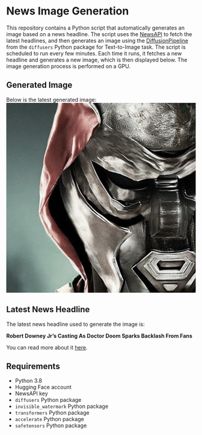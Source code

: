 # News Image Generation
This repository contains a Python script that automatically generates an image based on a news headline. The script uses the [NewsAPI](https://newsapi.org/) to fetch the latest headlines, and then generates an image using the [DiffusionPipeline](https://github.com/huggingface/diffusers) from the `diffusers` Python package for Text-to-Image task.
The script is scheduled to run every few minutes. Each time it runs, it fetches a new headline and generates a new image, which is then displayed below. The image generation process is performed on a GPU.

## Generated Image
Below is the latest generated image:
![Generated Image](image.png)

## Latest News Headline
The latest news headline used to generate the image is:

**Robert Downey Jr’s Casting As Doctor Doom Sparks Backlash From Fans**

You can read more about it [here](https://news.google.com/rss/articles/CBMieWh0dHBzOi8vd3d3LmZvcmJlcy5jb20vc2l0ZXMvZGFuaWRpcGxhY2lkby8yMDI0LzA3LzI4L3JvYmVydC1kb3duZXktanJzLWNhc3RpbmctYXMtZG9jdG9yLWRvb20tc3BhcmtzLWJhY2tsYXNoLWZyb20tZmFucy_SAQA?oc=5).

## Requirements
- Python 3.8
- Hugging Face account
- NewsAPI key
- `diffusers` Python package
- `invisible_watermark` Python package
- `transformers` Python package
- `accelerate` Python package
- `safetensors` Python package
